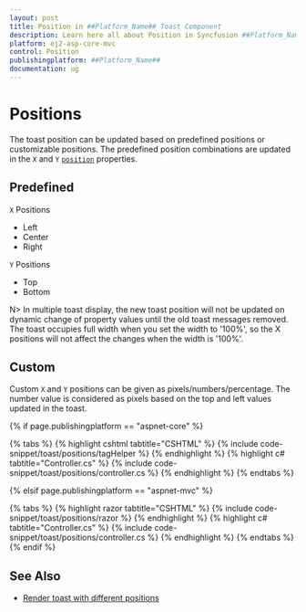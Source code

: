 ```yaml
---
layout: post
title: Position in ##Platform_Name## Toast Component
description: Learn here all about Position in Syncfusion ##Platform_Name## Toast component of Syncfusion Essential JS 2 and more.
platform: ej2-asp-core-mvc
control: Position
publishingplatform: ##Platform_Name##
documentation: ug
---
```



# Positions

The toast position can be updated based on predefined positions or customizable positions. The predefined position combinations are updated in the `X` and `Y` [`position`](https://help.syncfusion.com/cr/aspnetcore-js2/Syncfusion.EJ2.Notifications.Toast.html#Syncfusion_EJ2_Notifications_Toast_Position) properties.

## Predefined

`X` Positions

* Left
* Center
* Right

`Y` Positions

* Top
* Bottom

N> In multiple toast display, the new toast position will not be updated on dynamic change of property values until the old toast messages removed.
<br/> The toast occupies full width when you set the width to '100%', so the X positions will not affect the changes when the width is '100%'.

## Custom

Custom `X` and `Y` positions can be given as pixels/numbers/percentage. The number value is considered as pixels based on the top and left values updated in the toast.

{% if page.publishingplatform == "aspnet-core" %}

{% tabs %}
{% highlight cshtml tabtitle="CSHTML" %}
{% include code-snippet/toast/positions/tagHelper %}
{% endhighlight %}
{% highlight c# tabtitle="Controller.cs" %}
{% include code-snippet/toast/positions/controller.cs %}
{% endhighlight %}
{% endtabs %}

{% elsif page.publishingplatform == "aspnet-mvc" %}

{% tabs %}
{% highlight razor tabtitle="CSHTML" %}
{% include code-snippet/toast/positions/razor %}
{% endhighlight %}
{% highlight c# tabtitle="Controller.cs" %}
{% include code-snippet/toast/positions/controller.cs %}
{% endhighlight %}
{% endtabs %}
{% endif %}



## See Also

* [Render toast with different positions](./how-to/show-multiple-toasts-in-various-positions/)